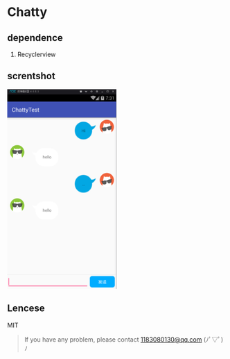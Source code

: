 # Chatty

## dependence

1. Recyclerview

## screntshot
<p align="left">
	<img src="book/screenshot.png"/ width="50%">
</p>

## Lencese

MIT

> If you have any problem, please contact 1183080130@qq.com (ﾉﾟ▽ﾟ)ﾉ
